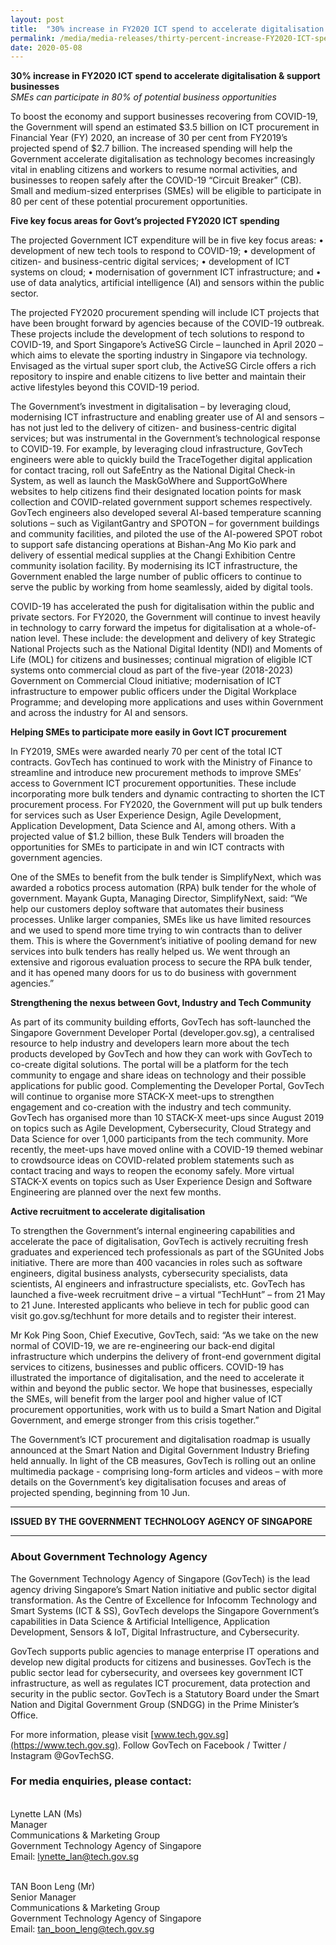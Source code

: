 ```yaml
---
layout: post
title:  "30% increase in FY2020 ICT spend to accelerate digitalisation & support businesses"
permalink: /media/media-releases/thirty-percent-increase-FY2020-ICT-spend-to-accelerate-digitalisation-and-support-businesses 
date: 2020-05-08
---
```


**30% increase in FY2020 ICT spend to accelerate digitalisation & support businesses**<br>
*SMEs can participate in 80% of potential business opportunities*

To boost the economy and support businesses recovering from COVID-19, the Government will spend an estimated $3.5 billion on ICT procurement in Financial Year (FY) 2020, an increase of 30 per cent from FY2019’s projected spend of $2.7 billion. The increased spending will help the Government accelerate digitalisation as technology becomes increasingly vital in enabling citizens and workers to resume normal activities, and businesses to reopen safely after the COVID-19 “Circuit Breaker” (CB). Small and medium-sized enterprises (SMEs) will be eligible to participate in 80 per cent of these potential procurement opportunities. 

**Five key focus areas for Govt’s projected FY2020 ICT spending**

The projected Government ICT expenditure will be in five key focus areas: 
•	development of new tech tools to respond to COVID-19;
•	development of citizen- and business-centric digital services; 
•	development of ICT systems on cloud; 
•	modernisation of government ICT infrastructure; and 
•	use of data analytics, artificial intelligence (AI) and sensors within the public sector. 

The projected FY2020 procurement spending will include ICT projects that have been brought forward by agencies because of the COVID-19 outbreak. These projects include the development of tech solutions to respond to COVID-19, and Sport Singapore’s ActiveSG Circle – launched in April 2020 – which aims to elevate the sporting industry in Singapore via technology. Envisaged as the virtual super sport club, the ActiveSG Circle offers a rich repository to inspire and enable citizens to live better and maintain their active lifestyles beyond this COVID-19 period. 

The Government’s investment in digitalisation – by leveraging cloud, modernising ICT infrastructure and enabling greater use of AI and sensors – has not just led to the delivery of citizen- and business-centric digital services; but was instrumental in the Government’s technological response to COVID-19. For example, by leveraging cloud infrastructure, GovTech engineers were able to quickly build the TraceTogether digital application for contact tracing, roll out SafeEntry as the National Digital Check-in System, as well as launch the MaskGoWhere and SupportGoWhere websites to help citizens find their designated location points for mask collection and COVID-related government support schemes respectively. GovTech engineers also developed several AI-based temperature scanning solutions – such as VigilantGantry and SPOTON – for government buildings and community facilities, and piloted the use of the AI-powered SPOT robot to support safe distancing operations at Bishan-Ang Mo Kio park and delivery of essential medical supplies at the Changi Exhibition Centre community isolation facility. By modernising its ICT infrastructure, the Government enabled the large number of public officers to continue to serve the public by working from home seamlessly, aided by digital tools. 

COVID-19 has accelerated the push for digitalisation within the public and private sectors. For FY2020, the Government will continue to invest heavily in technology to carry forward the impetus for digitalisation at a whole-of-nation level. These include: the development and delivery of key Strategic National Projects such as the National Digital Identity (NDI) and Moments of Life (MOL) for citizens and businesses; continual migration of eligible ICT systems onto commercial cloud as part of the five-year (2018-2023) Government on Commercial Cloud initiative; modernisation of ICT infrastructure to empower public officers under the Digital Workplace Programme; and developing more applications and uses within Government and across the industry for AI and sensors.  

**Helping SMEs to participate more easily in Govt ICT procurement**

In FY2019, SMEs were awarded nearly 70 per cent of the total ICT contracts. GovTech has continued to work with the Ministry of Finance to streamline and introduce new procurement methods to improve SMEs’ access to Government ICT procurement opportunities. These include incorporating more bulk tenders and dynamic contracting to shorten the ICT procurement process. For FY2020, the Government will put up bulk tenders for services such as User Experience Design, Agile Development, Application Development, Data Science and AI, among others. With a projected value of $1.2 billion, these Bulk Tenders will broaden the opportunities for SMEs to participate in and win ICT contracts with government agencies.

One of the SMEs to benefit from the bulk tender is SimplifyNext, which was awarded a robotics process automation (RPA) bulk tender for the whole of government. Mayank Gupta, Managing Director, SimplifyNext, said: “We help our customers deploy software that automates their business processes. Unlike larger companies, SMEs like us have limited resources and we used to spend more time trying to win contracts than to deliver them. This is where the Government’s initiative of pooling demand for new services into bulk tenders has really helped us. We went through an extensive and rigorous evaluation process to secure the RPA bulk tender, and it has opened many doors for us to do business with government agencies.”

**Strengthening the nexus between Govt, Industry and Tech Community**

As part of its community building efforts, GovTech has soft-launched the Singapore Government Developer Portal (developer.gov.sg), a centralised resource to help industry and developers learn more about the tech products developed by GovTech and how they can work with GovTech to co-create digital solutions. The portal will be a platform for the tech community to engage and share ideas on technology and their possible applications for public good. Complementing the Developer Portal, GovTech will continue to organise more STACK-X meet-ups to strengthen engagement and co-creation with the industry and tech community. GovTech has organised more than 10 STACK-X meet-ups since August 2019 on topics such as Agile Development, Cybersecurity, Cloud Strategy and Data Science for over 1,000 participants from the tech community. More recently, the meet-ups have moved online with a COVID-19 themed webinar to crowdsource ideas on COVID-related problem statements such as contact tracing and ways to reopen the economy safely. More virtual STACK-X events on topics such as User Experience Design and Software Engineering are planned over the next few months. 

**Active recruitment to accelerate digitalisation**

To strengthen the Government’s internal engineering capabilities and accelerate the pace of digitalisation, GovTech is actively recruiting fresh graduates and experienced tech professionals as part of the SGUnited Jobs initiative. There are more than 400 vacancies in roles such as software engineers, digital business analysts, cybersecurity specialists, data scientists, AI engineers and infrastructure specialists, etc. GovTech has launched a five-week recruitment drive – a virtual “TechHunt” – from 21 May to 21 June. Interested applicants who believe in tech for public good can visit go.gov.sg/techhunt for more details and to register their interest.

Mr Kok Ping Soon, Chief Executive, GovTech, said: “As we take on the new normal of COVID-19, we are re-engineering our back-end digital infrastructure which underpins the delivery of front-end government digital services to citizens, businesses and public officers. COVID-19 has illustrated the importance of digitalisation, and the need to accelerate it within and beyond the public sector. We hope that businesses, especially the SMEs, will benefit from the larger pool and higher value of ICT procurement opportunities, work with us to build a Smart Nation and Digital Government, and emerge stronger from this crisis together.”

The Government’s ICT procurement and digitalisation roadmap is usually announced at the Smart Nation and Digital Government Industry Briefing held annually. In light of the CB measures, GovTech is rolling out an online multimedia package - comprising long-form articles and videos – with more details on the Government’s key digitalisation focuses and areas of projected spending, beginning from 10 Jun.

---

**ISSUED BY THE GOVERNMENT TECHNOLOGY AGENCY OF SINGAPORE**

---

### **About Government Technology Agency**
The Government Technology Agency of Singapore (GovTech) is the lead agency driving Singapore’s Smart Nation initiative and public sector digital transformation. As the Centre of Excellence for Infocomm Technology and Smart Systems (ICT & SS), GovTech develops the Singapore Government’s capabilities in Data Science & Artificial Intelligence, Application Development, Sensors & IoT, Digital Infrastructure, and Cybersecurity. 
 
GovTech supports public agencies to manage enterprise IT operations and develop new digital products for citizens and businesses. GovTech is the public sector lead for cybersecurity, and oversees key government ICT infrastructure, as well as regulates ICT procurement, data protection and security in the public sector. GovTech is a Statutory Board under the Smart Nation and Digital Government Group (SNDGG) in the Prime Minister’s Office. 

For more information, please visit [www.tech.gov.sg](https://www.tech.gov.sg). Follow GovTech on Facebook / Twitter / Instagram @GovTechSG.


### **For media enquiries, please contact:**
<br>Lynette LAN (Ms)
<br>Manager
<br>Communications & Marketing Group
<br>Government Technology Agency of Singapore
<br>Email: <lynette_lan@tech.gov.sg>

<br>TAN Boon Leng (Mr)
<br>Senior Manager
<br>Communications & Marketing Group
<br>Government Technology Agency of Singapore
<br>Email: <tan_boon_leng@tech.gov.sg>
